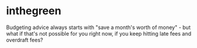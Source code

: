 # inthegreen
Budgeting advice always starts with "save a month's worth of money" - but what if that's not possible for you right now, if you keep hitting late fees and overdraft fees?
